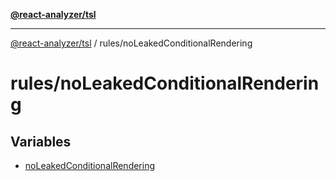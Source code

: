 [**@react-analyzer/tsl**](../../README.md)

***

[@react-analyzer/tsl](../../README.md) / rules/noLeakedConditionalRendering

# rules/noLeakedConditionalRendering

## Variables

- [noLeakedConditionalRendering](variables/noLeakedConditionalRendering.md)
